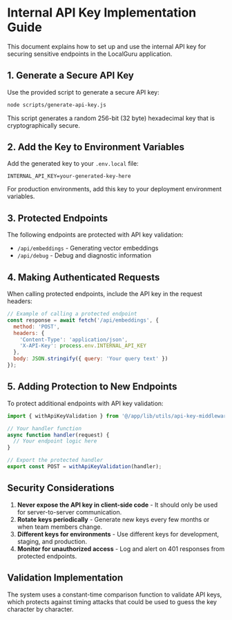 # Internal API Key Implementation Guide

This document explains how to set up and use the internal API key for securing sensitive endpoints in the LocalGuru application.

## 1. Generate a Secure API Key

Use the provided script to generate a secure API key:

```bash
node scripts/generate-api-key.js
```

This script generates a random 256-bit (32 byte) hexadecimal key that is cryptographically secure.

## 2. Add the Key to Environment Variables

Add the generated key to your `.env.local` file:

```
INTERNAL_API_KEY=your-generated-key-here
```

For production environments, add this key to your deployment environment variables.

## 3. Protected Endpoints

The following endpoints are protected with API key validation:

- `/api/embeddings` - Generating vector embeddings
- `/api/debug` - Debug and diagnostic information

## 4. Making Authenticated Requests

When calling protected endpoints, include the API key in the request headers:

```javascript
// Example of calling a protected endpoint
const response = await fetch('/api/embeddings', {
  method: 'POST',
  headers: {
    'Content-Type': 'application/json',
    'X-API-Key': process.env.INTERNAL_API_KEY
  },
  body: JSON.stringify({ query: 'Your query text' })
});
```

## 5. Adding Protection to New Endpoints

To protect additional endpoints with API key validation:

```javascript
import { withApiKeyValidation } from '@/app/lib/utils/api-key-middleware';

// Your handler function
async function handler(request) {
  // Your endpoint logic here
}

// Export the protected handler
export const POST = withApiKeyValidation(handler);
```

## Security Considerations

1. **Never expose the API key in client-side code** - It should only be used for server-to-server communication.
2. **Rotate keys periodically** - Generate new keys every few months or when team members change.
3. **Different keys for environments** - Use different keys for development, staging, and production.
4. **Monitor for unauthorized access** - Log and alert on 401 responses from protected endpoints.

## Validation Implementation

The system uses a constant-time comparison function to validate API keys, which protects against timing attacks that could be used to guess the key character by character. 